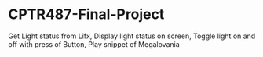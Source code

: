 # CPTR487-Final-Project
Get Light status from Lifx, Display light status on screen, Toggle light on and off with press of Button, Play snippet of Megalovania

